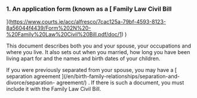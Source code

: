 ###  1\. An application form (known as a [ Family Law Civil Bill
](https://www.courts.ie/acc/alfresco/7cac125a-79bf-4593-8123-8a56044f4439/Form%202N%20-%20Family%20Law%20Civil%20Bill.pdf/doc/1)
)

This document describes both you and your spouse, your occupations and where
you live. It also sets out when you married, how long you have been living
apart for and the names and birth dates of your children.

If you were previously separated from your spouse, you may have a [ separation
agreement ](/en/birth-family-relationships/separation-and-divorce/separation-
agreement/) . If there is such a document, you must include it with the Family
Law Civil Bill.
